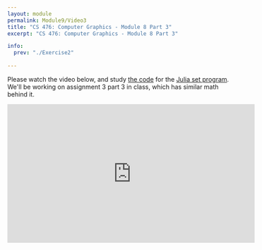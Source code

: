```yaml
---
layout: module
permalink: Module9/Video3
title: "CS 476: Computer Graphics - Module 8 Part 3"
excerpt: "CS 476: Computer Graphics - Module 8 Part 3"

info:
  prev: "./Exercise2"
  
---
```


Please watch the video below, and study <a href = "https://github.com/Ursinus-CS476-F2020/Assignment3_Shaders/blob/master/juliaset.frag">the code</a> for the <a href = "http://www.ctralie.com/Teaching/CS476_F2020/ClassExercises/Week5_JuliaSets/">Julia set program</a>.  We'll be working on assignment 3 part 3 in class, which has similar math behind it.

<iframe width="560" height="315" src="https://www.youtube.com/embed/mpgJTkLvtN0" frameborder="0" allow="accelerometer; autoplay; clipboard-write; encrypted-media; gyroscope; picture-in-picture" allowfullscreen></iframe>